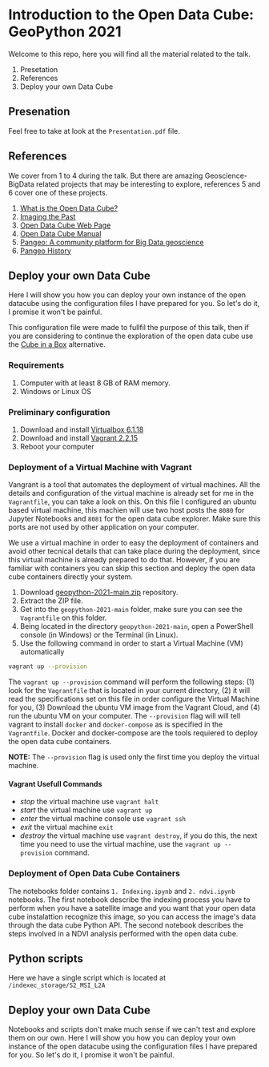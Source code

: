 # Introduction to the Open Data Cube: GeoPython 2021

Welcome to this repo, here you will find all the material related to the talk.

1. Presetation
2. References
3. Deploy your own Data Cube

## Presenation

Feel free to take at look at the `Presentation.pdf` file.

## References

We cover from 1 to 4 during the talk. But there are amazing Geoscience-BigData related projects that may be interesting to explore, references 5 and 6 cover one of these projects.

1. [What is the Open Data Cube?](https://medium.com/opendatacube/what-is-open-data-cube-805af60820d7) 
2. [Imaging the Past](https://landsat.gsfc.nasa.gov/article/imaging-past)
3. [Open Data Cube Web Page](https://www.opendatacube.org/)
4. [Open Data Cube Manual](https://datacube-core.readthedocs.io/en/latest/)
5. [Pangeo: A community platform for Big Data geoscience](https://pangeo.io/)
6. [Pangeo History](https://medium.com/pangeo/pangeo-2-0-2bedf099582d)

## Deploy your own Data Cube

Here I will show you how you can deploy your own instance of the open datacube using the configuration files I have prepared for you. So let's do it, I promise it won't be painful.

This configuration file were made to fullfil the purpose of this talk, then if you are considering to continue the exploration of the open data cube use the [Cube in a Box](https://www.opendatacube.org/ciab) alternative.

### Requirements

1. Computer with at least 8 GB of RAM memory.
2. Windows or Linux OS
 
### Preliminary configuration

1. Download and install [Virtualbox 6.1.18](https://download.virtualbox.org/virtualbox/6.1.18/VirtualBox-6.1.18-142142-Win.exe)
2. Download and install [Vagrant 2.2.15](https://releases.hashicorp.com/vagrant/2.2.15/vagrant_2.2.15_x86_64.msi)
3. Reboot your computer


### Deployment of a Virtual Machine with Vagrant

Vangrant is a tool that automates the deployment of virtual machines. All the details and configuration of the virtual machine is already set for me in the `Vagrantfile`, you can take a look on this. On this file I configured an ubuntu based virtual machine, this machien will use two host posts the `8080` for Jupyter Notebooks and `8081` for the open data cube explorer. Make sure this ports are not used by other application on your computer.

We use a virtual machine in order to easy the deployment of containers and avoid other tecnical details that can take place during the deployment, since this virtual machine is already prepared to do that. However, if you are familiar with containers you can skip this section and deploy the open data cube containers directly your system. 

1. Download [geopython-2021-main.zip](https://github.com/DonAurelio/geopython-2021/archive/refs/heads/main.zip) repository.
2. Extract the ZIP file. 
3. Get into the `geopython-2021-main` folder, make sure you can see the `Vagrantfile` on this folder.
4. Being located in the directory `geopython-2021-main`, open a PowerShell console (in Windows) or the Terminal (in Linux).
5. Use the following command in order to start a Virtual Machine (VM) automatically

```bash
vagrant up --provision
```

The `vagrant up --provision` command will perform the following steps: (1) look for the `Vagrantfile` that is located in your current directory, (2) it will read the specifications set on this file in order configure the Virtual Machine for you, (3) Download the ubuntu VM image from the Vagrant Cloud, and (4) run the ubuntu VM on your computer. The `--provision` flag will will tell vagrant to install `docker` and `docker-compose` as is specified in the `Vagrantfile`. Docker and docker-compose are the tools requiered to deploy the open data cube containers.  

**NOTE:** The `--provision` flag is used only the first time you deploy the virtual machine.

#### Vagrant Usefull Commands

* *stop* the virtual machine use `vagrant halt`
* *start* the virtual machine use `vagrant up`
* *enter* the virtual machine console use `vagrant ssh`
* *exit* the virtual machine `exit`
* *destroy* the virtual machine use `vagrant destroy`, if you do this, the next time you need to use the virtual machine, use the `vagrant up --provision` command.


### Deployment of Open Data Cube Containers

The notebooks folder contains `1. Indexing.ipynb` and `2. ndvi.ipynb` notebooks. The first notebook describe the indexing process you have to perform when you have a satellite image and you want that your open data cube instalattion recognize this image, so you can access the image's data through the data cube Python API. The second notebook describes the steps involved in a NDVI analysis performed with the open data cube.  

## Python scripts

Here we have a single script which is located at `/indexec_storage/S2_MSI_L2A`

## Deploy your own Data Cube

Notebooks and scripts don't make much sense if we can't test and explore them on our own. Here I will show you how you can deploy your own instance of the open datacube using the configuration files I have prepared for you. So let's do it, I promise it won't be painful.
